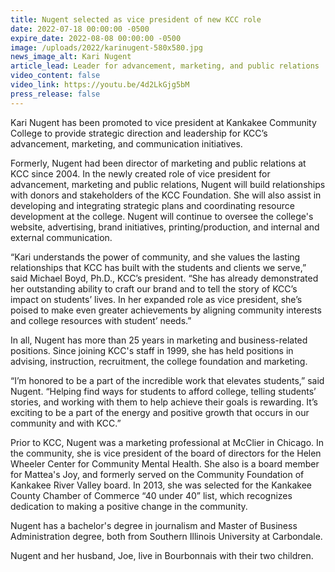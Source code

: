 ```yaml
---
title: Nugent selected as vice president of new KCC role
date: 2022-07-18 00:00:00 -0500
expire_date: 2022-08-08 00:00:00 -0500
image: /uploads/2022/karinugent-580x580.jpg
news_image_alt: Kari Nugent
article_lead: Leader for advancement, marketing, and public relations
video_content: false
video_link: https://youtu.be/4d2LkGjg5bM
press_release: false
---
```

Kari Nugent has been promoted to vice president at Kankakee Community College to provide strategic direction and leadership for KCC’s advancement, marketing, and communication initiatives.

Formerly, Nugent had been director of marketing and public relations at KCC since 2004. In the newly created role of vice president for advancement, marketing and public relations, Nugent will build relationships with donors and stakeholders of the KCC Foundation. She will also assist in developing and integrating strategic plans and coordinating resource development at the college. Nugent will continue to oversee the college's website, advertising, brand initiatives, printing/production, and internal and external communication.

“Kari understands the power of community, and she values the lasting relationships that KCC has built with the students and clients we serve,” said Michael Boyd, Ph.D., KCC’s president. “She has already demonstrated her outstanding ability to craft our brand and to tell the story of KCC’s impact on students’ lives. In her expanded role as vice president, she’s poised to make even greater achievements by aligning community interests and college resources with student’ needs.”

In all, Nugent has more than 25 years in marketing and business-related positions. Since joining KCC's staff in 1999, she has held positions in advising, instruction, recruitment, the college foundation and marketing.

“I’m honored to be a part of the incredible work that elevates students,” said Nugent. “Helping find ways for students to afford college, telling students’ stories, and working with them to help achieve their goals is rewarding. It’s exciting to be a part of the energy and positive growth that occurs in our community and with KCC.”

Prior to KCC, Nugent was a marketing professional at McClier in Chicago. In the community, she is vice president of the board of directors for the Helen Wheeler Center for Community Mental Health. She also is a board member for Mattea's Joy, and formerly served on the Community Foundation of Kankakee River Valley board. In 2013, she was selected for the Kankakee County Chamber of Commerce “40 under 40” list, which recognizes dedication to making a positive change in the community.

Nugent has a bachelor's degree in journalism and Master of Business Administration degree, both from Southern Illinois University at Carbondale.

Nugent and her husband, Joe, live in Bourbonnais with their two children.
